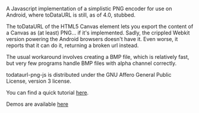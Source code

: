 A Javascript implementation of a simplistic PNG encoder for use on Android, where toDataURL is still, as of 4.0, stubbed.

The toDataURL of the HTML5 Canvas element lets you export the content of a Canvas as (at least) PNG... if it's implemented. Sadly, the crippled Webkit version powering the Android browsers doesn't have it. Even worse, it reports that it can do it, returning a broken url instead.

The usual workaround involves creating a BMP file, which is relatively fast, but very few programs handle BMP files with alpha channel correctly.

todataurl-png-js is distributed under the GNU Affero General Public License, version 3 license.

You can find a quick tutorial [here](http://code.google.com/p/todataurl-png-js/wiki/FirstSteps).

Demos are available [here](http://code.google.com/p/todataurl-png-js/source/browse/#svn/trunk/samples)